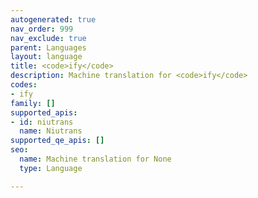 ```yaml
---
autogenerated: true
nav_order: 999
nav_exclude: true
parent: Languages
layout: language
title: <code>ify</code>
description: Machine translation for <code>ify</code>
codes:
- ify
family: []
supported_apis:
- id: niutrans
  name: Niutrans
supported_qe_apis: []
seo:
  name: Machine translation for None
  type: Language

---
```


